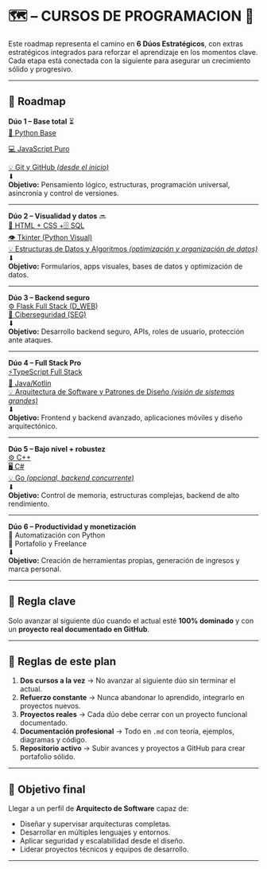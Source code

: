 # 🗺️ – CURSOS DE PROGRAMACION  🚀

Este roadmap representa el camino en **6 Dúos Estratégicos**, con extras estratégicos integrados para reforzar el aprendizaje en los momentos clave.  
Cada etapa está conectada con la siguiente para asegurar un crecimiento sólido y progresivo.

---

## 📍 Roadmap

**Dúo 1 – Base total** ⏳  
[🐍 Python Base](https://github.com/GaboEI/Gabo/blob/main/PROYECTOS_DE_CURSOS_PROGRAMACION/CURSOS_DE_PROGRAMACION/Curso_intencivo_para_aprrender_programacion_(U%CC%81ltimaAtulizacion_02_08_2025).txt)

[💻 JavaScript Puro ](https://github.com/GaboEI/Gabo/blob/main/PROYECTOS_DE_CURSOS_PROGRAMACION/CURSOS_DE_PROGRAMACION/CURSO%20INTENSIVO%20JAVASCRIPT.txt)

[💡 Git y GitHub *(desde el inicio)*](https://github.com/GaboEI/Gabo/blob/main/PROYECTOS_DE_CURSOS_PROGRAMACION/CURSOS_DE_PROGRAMACION/CURSO%20INTENSIVO%20DE%20GIT%20Y%20GITHUB.txt)  
⬇  
**Objetivo:** Pensamiento lógico, estructuras, programación universal, asincronía y control de versiones.

---

**Dúo 2 – Visualidad y datos** 🔜  
[🎨 HTML + CSS +🗄️ SQL](https://github.com/GaboEI/Gabo/blob/main/PROYECTOS_DE_CURSOS_PROGRAMACION/CURSOS_DE_PROGRAMACION/CURSO%20INTENSIVO%20HTML%2C%20CSS%20y%20SQL.txt)  
[👁️ Tkinter (Python Visual)](https://github.com/GaboEI/Gabo/blob/main/PROYECTOS_DE_CURSOS_PROGRAMACION/CURSOS_DE_PROGRAMACION/CURSO%20INTENSIVO%20DE%20TKINTER.txt)  
[💡 Estructuras de Datos y Algoritmos *(optimización y organización de datos)*](https://github.com/GaboEI/Gabo/blob/main/PROYECTOS_DE_CURSOS_PROGRAMACION/CURSOS_DE_PROGRAMACION/CURSO%20INTENSIVO%20DE%20ESTRUCTURAS%20DE%20DATOS%20Y%20ALGORITMOS.txt)  
⬇  
**Objetivo:** Formularios, apps visuales, bases de datos y optimización de datos.

---

**Dúo 3 – Backend seguro**  
[⚙️ Flask Full Stack (D_WEB)](https://github.com/GaboEI/Gabo/blob/main/PROYECTOS_DE_CURSOS_PROGRAMACION/CURSOS_DE_PROGRAMACION/CURSO%20DE%20DESAROLLO%20WEB.txt)  
[🔐 Ciberseguridad (SEG)](https://github.com/GaboEI/Gabo/blob/main/PROYECTOS_DE_CURSOS_PROGRAMACION/CURSOS_DE_PROGRAMACION/CURSO%20INTENSIVO%20DE%20SEGURIDAD%20INFORM%C3%81TICA%20Y%20CIBERSEGURIDAD.txt)  
⬇  
**Objetivo:** Desarrollo backend seguro, APIs, roles de usuario, protección ante ataques.

---

**Dúo 4 – Full Stack Pro**  
[⚡TypeScript Full Stack](https://github.com/GaboEI/Gabo/blob/main/PROYECTOS_DE_CURSOS_PROGRAMACION/CURSOS_DE_PROGRAMACION/TS%20CURSO%20NTENSIVO%20FULL%20STACK%20PRO.txt)  
[📱 Java/Kotlin](https://github.com/GaboEI/Gabo/blob/main/PROYECTOS_DE_CURSOS_PROGRAMACION/CURSOS_DE_PROGRAMACION/CURSO%20INTENSIVO%20JAVA%20KOTLIN.txt)  
[💡 Arquitectura de Software y Patrones de Diseño *(visión de sistemas grandes)*](https://github.com/GaboEI/Gabo/blob/main/PROYECTOS_DE_CURSOS_PROGRAMACION/CURSOS_DE_PROGRAMACION/CURSO%20INTENSIVO%20DE%20ARQUITECTURA%20DE%20SOFTWARE%20Y%20PATRONES%20DE%20DISE%C3%91O.txt)  
⬇  
**Objetivo:** Frontend y backend avanzado, aplicaciones móviles y diseño arquitectónico.

---

**Dúo 5 – Bajo nivel + robustez**  
[⚙️ C++](https://github.com/GaboEI/Gabo/blob/main/PROYECTOS_DE_CURSOS_PROGRAMACION/CURSOS_DE_PROGRAMACION/CURSO%20INTENSIVO%20DE%20C%2B%2B.txt)  
[🖥️ C#](https://github.com/GaboEI/Gabo/blob/main/PROYECTOS_DE_CURSOS_PROGRAMACION/CURSOS_DE_PROGRAMACION/CURSO%20INTENSIVO%20DE%20C%23.txt)  
[💡 Go *(opcional, backend concurrente)*](https://github.com/GaboEI/Gabo/blob/main/PROYECTOS_DE_CURSOS_PROGRAMACION/CURSOS_DE_PROGRAMACION/CURSO%20INTENSIVO%20DE%20GO.txt)  
⬇  
**Objetivo:** Control de memoria, estructuras complejas, backend de alto rendimiento.

---

**Dúo 6 – Productividad y monetización**  
🤖 Automatización con Python  
💼 Portafolio y Freelance  
⬇  
**Objetivo:** Creación de herramientas propias, generación de ingresos y marca personal.

---

## 🎯 Regla clave
Solo avanzar al siguiente dúo cuando el actual esté **100% dominado** y con un **proyecto real documentado en GitHub**.

---

## 📌 Reglas de este plan
1. **Dos cursos a la vez** → No avanzar al siguiente dúo sin terminar el actual.  
2. **Refuerzo constante** → Nunca abandonar lo aprendido, integrarlo en proyectos nuevos.  
3. **Proyectos reales** → Cada dúo debe cerrar con un proyecto funcional documentado.  
4. **Documentación profesional** → Todo en `.md` con teoría, ejemplos, diagramas y código.  
5. **Repositorio activo** → Subir avances y proyectos a GitHub para crear portafolio sólido.

---

## 🎯 Objetivo final
Llegar a un perfil de **Arquitecto de Software** capaz de:
- Diseñar y supervisar arquitecturas completas.
- Desarrollar en múltiples lenguajes y entornos.
- Aplicar seguridad y escalabilidad desde el diseño.
- Liderar proyectos técnicos y equipos de desarrollo.

---
